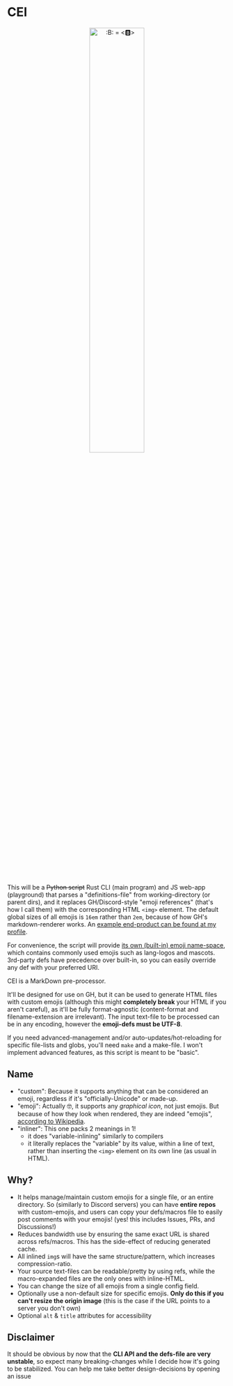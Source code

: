 # CEI
<div align=center>
  <img
    title='CEI logo'
    alt=':B: = <🅱️>'
    src=icon.svg
    width=50% height=50%
  >
</div>

This will be a ~~Python script~~ Rust CLI (main program) and JS web-app (playground) that parses a "definitions-file" from working-directory (or parent dirs), and it replaces GH/Discord-style "emoji references" (that's how I call them) with the corresponding HTML `<img>` element. The default global sizes of all emojis is `16em` rather than `2em`, because of how GH's markdown-renderer works. An [example end-product can be found at my profile](https://github.com/Rudxain/Rudxain/blob/main/README.md).

For convenience, the script will provide [its own (built-in) emoji name-space](cei-def.tsv), which contains commonly used emojis such as lang-logos and mascots. 3rd-party defs have precedence over built-in, so you can easily override any def with your preferred URI.

CEI is a MarkDown pre-processor.

It'll be designed for use on GH, but it can be used to generate HTML files with custom emojis (although this might **completely break** your HTML if you aren't careful), as it'll be fully format-agnostic (content-format and filename-extension are irrelevant). The input text-file to be processed can be in any encoding, however the **emoji-defs must be UTF-8**.

If you need advanced-management and/or auto-updates/hot-reloading for specific file-lists and globs, you'll need `make` and a make-file. I won't implement advanced features, as this script is meant to be "basic".

## Name
- "custom": Because it supports anything that can be considered an emoji, regardless if it's "officially-Unicode" or made-up.
- "emoji": Actually 🤓, it supports any *graphical icon*, not just emojis. But because of how they look when rendered, they are indeed "emojis", [according to Wikipedia](https://en.wikipedia.org/wiki/Emoji).
- "inliner": This one packs 2 meanings in 1!
  - it does "variable-inlining" similarly to compilers
  - it literally replaces the "variable" by its value, within a line of text, rather than inserting the `<img>` element on its own line (as usual in HTML).

## Why?
- It helps manage/maintain custom emojis for a single file, or an entire directory. So (similarly to Discord servers) you can have **entire repos** with custom-emojis, and users can copy your defs/macros file to easily post comments with your emojis! (yes! this includes Issues, PRs, and Discussions!)
- Reduces bandwidth use by ensuring the same exact URL is shared across refs/macros. This has the side-effect of reducing generated cache.
- All inlined `img`s will have the same structure/pattern, which increases compression-ratio.
- Your source text-files can be readable/pretty by using refs, while the macro-expanded files are the only ones with inline-HTML.
- You can change the size of all emojis from a single config field.
- Optionally use a non-default size for specific emojis. **Only do this if you can't resize the origin image** (this is the case if the URL points to a server you don't own)
- Optional `alt` & `title` attributes for accessibility

## Disclaimer
It should be obvious by now that the **CLI API and the defs-file are very unstable**, so expect many breaking-changes while I decide how it's going to be stabilized. You can help me take better design-decisions by opening an issue

